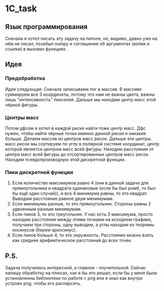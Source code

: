 # 1C_task
## Язык программирования
Сначала я хотел писать эту задачу на питоне, но, видимо, давно уже на нём не писал, позабыл numpy и соглашения об аргументах (копии и ссылки) в вызовах функциях.
## Идея
### Предобработка
Идея следующая: Сначала записываем пнг в массив. В массиве суммируем все 3 координаты, потому что нам не важны цвета, важны лишь "интенсивность" пикселей.
Дальше мы находим центр масс этой чёрной фигуры.
### Центры масс
Потом дфсом я хотел в каждой риске найти тоже центр масс. Дфс нужен, чтобы найти чёрные точки именно данной риски и никакие больше. 
Делаем массив из центров масс рисок.
Дальше эти центры масс рисок мы сортируем по углу в полярной системе координат, центр которой является центром масс всей фигуры.
Находим расстояния от центра масс всей фигуры до отсортированных центров масс рисок.
Находим псевдопроизводную этой дискретной функции.
### Пики дискретной функции
1) Если количество максимумов равно 4 (они в данной задаче для прямоугольника и квадрата одинаковые (если бы был ромб, то был бы ещё один случай)), и все 4 минимума равны, то это квадрат. Выводим расстояние равное двум минимумам.
2) Если минимумы разные, то это прямоугольник. Стороны равны 2 удвоенным разным минимумам.
3) Если пиков 3, то это треугольник. У нас есть 3 максимума, просто находим расстояния между этими точками на исходном графике, получаем три стороны, одну выводим, а углы находим из теоремы косинусов (берем аркосинус).
4) Если пиков больше 4, то это окружность. Расстояние можно взять как среднее арифметическое расстояний до всех точек.
## P.S.
Задача получилась интересной, а главное - поучительной. Сейчас напишу обработку на плюсах, как я бы это решал, если бы у меня были установленны библиотеки по работе с png или я знал как внутри устроен png, чтобы его распарсить.
